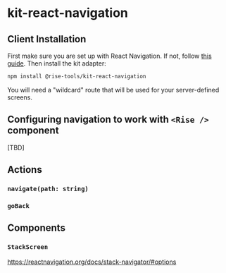 # kit-react-navigation

## Client Installation

First make sure you are set up with React Navigation. If not, follow [this guide](https://reactnavigation.org/docs/getting-started). Then install the kit adapter:

```sh
npm install @rise-tools/kit-react-navigation 
```

You will need a "wildcard" route that will be used for your server-defined screens.


## Configuring navigation to work with `<Rise />` component

[TBD]

## Actions

### `navigate(path: string)`
### `goBack`

## Components

### `StackScreen`

https://reactnavigation.org/docs/stack-navigator/#options